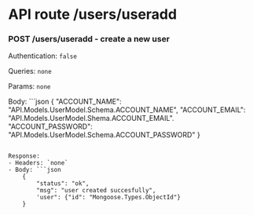 # API route /users/useradd

### POST /users/useradd - create a new user

Authentication: `false`

Queries: `none`

Params: `none`

Body: ```json
{
	"ACCOUNT_NAME": "API.Models.UserModel.Schema.ACCOUNT_NAME",
	"ACCOUNT_EMAIL": "API.Models.UserModel.Shema.ACCOUNT_EMAIL".
	"ACCOUNT_PASSWORD": "API.Models.UserModel.Schema.ACCOUNT_PASSWORD"
}
```

Response: 
- Headers: `none`
- Body: ```json
	{
		"status": "ok", 
		"msg": "user created succesfully", 
		'user": {"id": "Mongoose.Types.ObjectId"}
	}
```